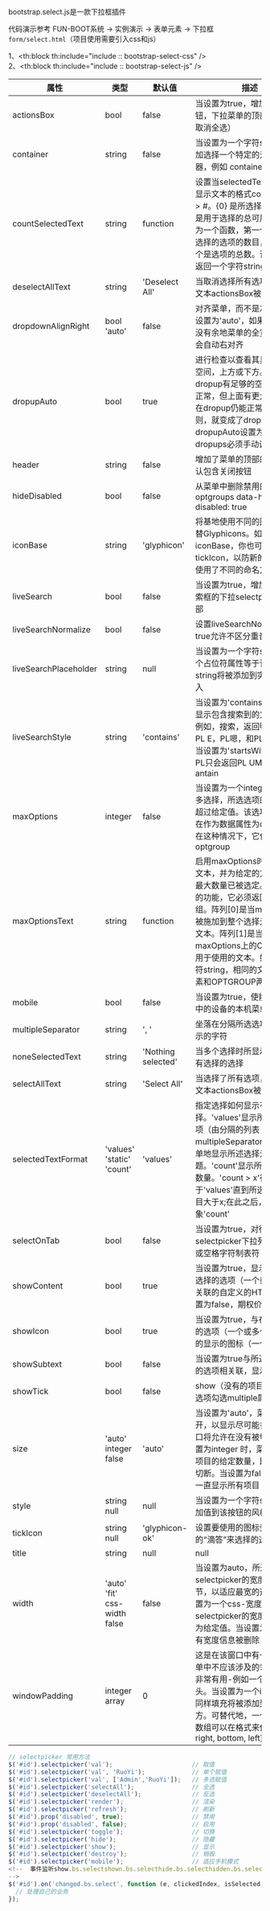 bootstrap.select.js是一款下拉框插件

代码演示参考 FUN-BOOT系统 → 实例演示 → 表单元素 → 下拉框 `form/select.html`（项目使用需要引入css和js）

1、<th:block th:include="include :: bootstrap-select-css" />  
2、<th:block th:include="include :: bootstrap-select-js" />

| 属性                    | 类型                           | 默认值                | 描述                                                                                                                                                             |
| --------------------- | ---------------------------- | ------------------ | -------------------------------------------------------------------------------------------------------------------------------------------------------------- |
| actionsBox            | bool                         | false              | 当设置为true，增加了两个按钮，下拉菜单的顶部（全选和取消全选）                                                                                                                              |
| container             | string                       | false              | 当设置为一个字符string，追加选择一个特定的元素或选择器，例如 container: 'body'                                                                                                            |
| countSelectedText     | string                       | function           | 设置当selectedTextFormat是显示文本的格式count或count > #。{0} 是所选择的量。{1}是用于选择的总可用。当设定为一个函数，第一个参数是所选择的选项的数目，并且第二个是选项的总数。该函数必须返回一个字符string                                    |
| deselectAllText       | string                       | 'Deselect All'     | 当取消选择所有选项按钮上的文本actionsBox被启用                                                                                                                                   |
| dropdownAlignRight    | bool 'auto'                  | false              | 对齐菜单，而不是左右。如果设置为'auto'，如果在左对齐没有余地菜单的全宽度的菜单会自动右对齐                                                                                                               |
| dropupAuto            | bool                         | true               | 进行检查以查看其具有更多的空间，上方或下方。如果dropup有足够的空间完全打开正常，但上面有更大的空间，在dropup仍能正常打开。否则，就变成了dropup。如果dropupAuto设置为false，dropups必须手动调用                                            |
| header                | string                       | false              | 增加了菜单的顶部的头部; 默认包含关闭按钮                                                                                                                                          |
| hideDisabled          | bool                         | false              | 从菜单中删除禁用的选项和optgroups data-hide-disabled: true                                                                                                                 |
| iconBase              | string                       | 'glyphicon'        | 将基地使用不同的图标字体代替Glyphicons。如果改变iconBase，你也可能要更改tickIcon，以防新的图标字体使用了不同的命名方案                                                                                       |
| liveSearch            | bool                         | false              | 当设置为true，增加了一个搜索框的下拉selectpicker的顶部                                                                                                                            |
| liveSearchNormalize   | bool                         | false              | 设置liveSearchNormalize以true允许不区分重音的搜索                                                                                                                           |
| liveSearchPlaceholder | string                       | null               | 当设置为一个字符string，一个占位符属性等于该字符string将被添加到实况搜索输入                                                                                                                   |
| liveSearchStyle       | string                       | 'contains'         | 当设置为'contains'，搜索将显示包含搜索到的文本选项。例如，搜索，返回鸭都为PL PL E，PL嗯，和PL antain。当设置为'startsWith'，寻找PL只会返回PL UM和PL antain                                                      |
| maxOptions            | integer                      | false              | 当设置为一个integer ，并在多选择，所选选项的数量不能超过给定值。该选项还可以存在作为数据属性为optgroup，在这种情况下，它仅适用于optgroup                                                                               |
| maxOptionsText        | string                       | function           | 启用maxOptions时所显示的文本，并为给定的方案选项的最大数量已被选定。如果使用的功能，它必须返回一个数组。阵列[0]是当maxOptions被施加到整个选择元件使用的文本。阵列[1]是当maxOptions上的OPTGROUP用于使用的文本。如果使用字符string，相同的文字用于元素和OPTGROUP两者 |
| mobile                | bool                         | false              | 当设置为true，使能选择菜单中的设备的本机菜单                                                                                                                                       |
| multipleSeparator     | string                       | ', '               | 坐落在分隔所选选项的按钮显示的字符                                                                                                                                              |
| noneSelectedText      | string                       | 'Nothing selected' | 当多个选择时所显示的文本没有选择的选择                                                                                                                                            |
| selectAllText         | string                       | 'Select All'       | 当选择了所有选项，按钮上的文本actionsBox被启用                                                                                                                                   |
| selectedTextFormat    | 'values' 'static' 'count'    | 'values'           | 指定选择如何显示有多个选择。'values'显示所选择的选项（由分隔的列表multipleSeparator。'static'简单地显示所述选择元件的标题。'count'显示所选选项的总数量。'count > x'行为类似于'values'直到所选选项的数目大于x;在此之后，它的行为象'count'         |
| selectOnTab           | bool                         | false              | 当设置为true，对待像selectpicker下拉列表中输入或空格字符制表符                                                                                                                        |
| showContent           | bool                         | true               | 当设置为true，显示与该按钮选择的选项（一个或多个）相关联的自定义的HTML。当设置为false，期权价值将被显示                                                                                                     |
| showIcon              | bool                         | true               | 当设置为true，与在按钮选择的选项（一个或多个）相关联的显示的图标（一个或多个）                                                                                                                      |
| showSubtext           | bool                         | false              | 当设置为true与所述按钮选择的选项相关联，显示潜台词                                                                                                                                    |
| showTick              | bool                         | false              | show（没有的项目上选择的选项勾选multiple属性）                                                                                                                                  |
| size                  | 'auto' integer false         | 'auto'             | 当设置为'auto'，菜单始终打开，以显示尽可能多的项目窗口将允许在没有被切断。当设置为integer 时，菜单将显示项目的给定数量，即使下拉被切断。当设置为false，菜单会一直显示所有项目                                                               |
| style                 | string null                  | null               | 当设置为一个字符string，添加值到该按钮的风格                                                                                                                                      |
| tickIcon              | string null                  | 'glyphicon-ok'     | 设置要使用的图标旁边显示的“滴答”来选择的选项                                                                                                                                        |
| title                 | string                       | null               | null                                                                                                                                                           |
| width                 | 'auto' 'fit' css-width false | false              | 当设置为auto，所述selectpicker的宽度被自动调节，以适应最宽的选项。当设置为一个css-宽度，所述selectpicker的宽度内联强制为给定值。当设置为false，所有宽度信息被删除                                                            |
| windowPadding         | integer array                | 0                  | 这是在该窗口中有一个下拉菜单中不应该涉及的领域情况下非常有用-例如一个固定的头。当设置为一个integer ，同样填充将被添加到四面八方。可替代地，一个integer 数组可以在格式来使用[top, right, bottom, left]                                       |

```javascript
// selectpicker 常用方法
$('#id').selectpicker('val');                      // 取值
$('#id').selectpicker('val', 'RuoYi');             // 单个赋值
$('#id').selectpicker('val', ['Admin','RuoYi']);   // 多选赋值
$('#id').selectpicker('selectAll');                // 全选
$('#id').selectpicker('deselectAll');              // 反选
$('#id').selectpicker('render');                   // 渲染
$('#id').selectpicker('refresh');                  // 刷新
$('#id').prop('disabled', true);                   // 禁用
$('#id').prop('disabled', false);                  // 启用
$('#id').selectpicker('toggle');                   // 切换
$('#id').selectpicker('hide');                     // 隐藏
$('#id').selectpicker('show');                     // 显示
$('#id').selectpicker('destroy');                  // 销毁
$('#id').selectpicker('mobile');                   // 适应手机模式
<!--  事件监听show.bs.selectshown.bs.selecthide.bs.selecthidden.bs.selectloaded.bs.selectrendered.bs.selectrefreshed.bs.selectchanged.bs.select
-->
$('#id').on('changed.bs.select', function (e, clickedIndex, isSelected, previousValue) {
  // 处理自己的业务
});
```
